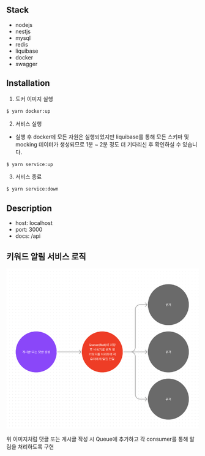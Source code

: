 ## Stack
- nodejs
- nestjs
- mysql
- redis
- liquibase
- docker
- swagger

## Installation
1. 도커 이미지 실행
```bash
$ yarn docker:up
```

2. 서비스 실행
- 실행 후 docker에 모든 자원은 실행되었지만 liquibase를 통해 모든 스키마 및 mocking 데이터가 생성되므로 1분 ~ 2분 정도 더 기다리신 후 확인하실 수 있습니다.
```bash
$ yarn service:up
```

3. 서비스 종료
```bash
$ yarn service:down
```

## Description
- host: localhost
- port: 3000
- docs: /api

## 키워드 알림 서비스 로직
![](./images/readme-image-01.png)

위 이미지처럼 댓글 또는 게시글 작성 시 Queue에 추가하고
각 consumer를 통해 알림을 처리하도록 구현
